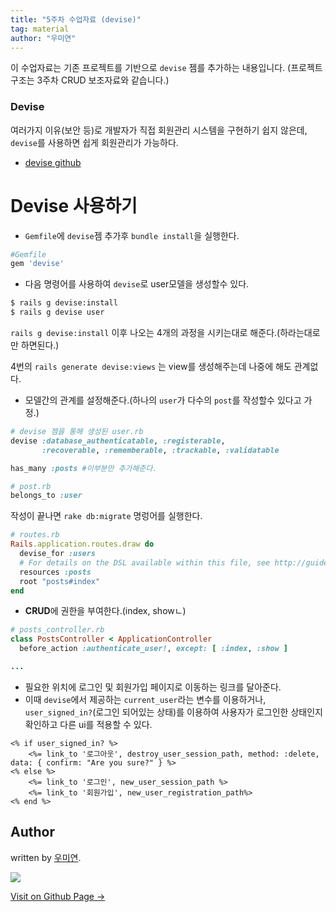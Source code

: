 ```yaml
---
title: "5주차 수업자료 (devise)"
tag: material
author: "우미연"
---
```


이 수업자료는 기존 프로젝트를 기반으로 `devise` 젬를 추가하는 내용입니다. (프로젝트 구조는 3주차 CRUD 보조자료와 같습니다.)

### Devise
여러가지 이유(보안 등)로 개발자가 직접 회원관리 시스템을 구현하기 쉽지 않은데, `devise`를 사용하면  쉽게 회원관리가 가능하다.

- [devise github](https://github.com/plataformatec/devise)

# Devise 사용하기
- `Gemfile`에 `devise`젬 추가후 `bundle install`을 실행한다.

```ruby
#Gemfile
gem 'devise'
```


- 다음 명령어를 사용하여 `devise`로 user모델을 생성할수 있다.

```sh
$ rails g devise:install
$ rails g devise user
```

`rails g devise:install` 이후 나오는 4개의 과정을 시키는대로 해준다.(하라는대로만 하면된다.)

4번의 `rails generate devise:views` 는 view를 생성해주는데 나중에 해도 관계없다.


- 모델간의 관계를 설정해준다.(하나의 `user`가 다수의 `post`를 작성할수 있다고 가정.)

```ruby
# devise 젬을 통해 생성된 user.rb
devise :database_authenticatable, :registerable,
       :recoverable, :rememberable, :trackable, :validatable

has_many :posts #이부분만 추가해준다.
```


```ruby
# post.rb
belongs_to :user
```


작성이 끝나면 `rake db:migrate` 명렁어를 실행한다.



```ruby
# routes.rb
Rails.application.routes.draw do
  devise_for :users
  # For details on the DSL available within this file, see http://guides.rubyonrails.org/routing.html
  resources :posts
  root "posts#index"
end
```


- **CRUD**에 권한을 부여한다.(index, showㄴ)

```ruby
# posts_controller.rb
class PostsController < ApplicationController
  before_action :authenticate_user!, except: [ :index, :show ]

...

```

- 필요한 위치에 로그인 및 회원가입 페이지로 이동하는 링크를 달아준다.
- 이때 `devise`에서 제공하는 `current_user`라는 변수를 이용하거나, `user_signed_in?`(로그인 되어있는 상태)를 이용하여 사용자가 로그인한 상태인지 확인하고 다른 ui를 적용할 수 있다.

```erb
<% if user_signed_in? %>
    <%= link_to '로그아웃', destroy_user_session_path, method: :delete, data: { confirm: "Are you sure?" } %>
<% else %>
    <%= link_to '로그인', new_user_session_path %>
    <%= link_to '회원가입', new_user_registration_path%>
<% end %>
```

## Author

written by [우미연](https://miyon2.github.io).

![](https://avatars.githubusercontent.com/miyon2?v=2&s=100)

<a href="https://miyon2.github.io" target="_blank" class="btn btn-black"><i class="fa fa-github fa-lg"></i> Visit on Github Page &rarr;</a>